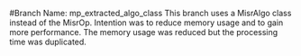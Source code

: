 #Branch Name: mp_extracted_algo_class
This branch uses a MisrAlgo class instead of the MisrOp. Intention was to reduce memory usage and to 
gain more performance. The memory usage was reduced but the processing time was duplicated.
